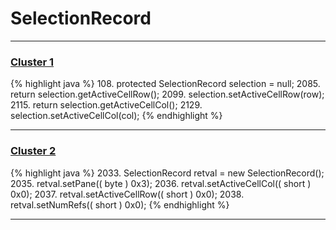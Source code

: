 # SelectionRecord

***

### [Cluster 1](./1)
{% highlight java %}
108. protected SelectionRecord            selection         =     null;
2085.     return selection.getActiveCellRow();
2099.         selection.setActiveCellRow(row);
2115.     return selection.getActiveCellCol();
2129.         selection.setActiveCellCol(col);
{% endhighlight %}

***

### [Cluster 2](./2)
{% highlight java %}
2033. SelectionRecord retval = new SelectionRecord();
2035. retval.setPane(( byte ) 0x3);
2036. retval.setActiveCellCol(( short ) 0x0);
2037. retval.setActiveCellRow(( short ) 0x0);
2038. retval.setNumRefs(( short ) 0x0);
{% endhighlight %}

***

